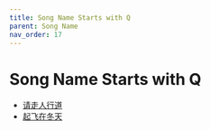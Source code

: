 ```yaml
---
title: Song Name Starts with Q
parent: Song Name 
nav_order: 17
---
```


# Song Name Starts with Q

- [请走人行道](/lyrics/Zhi_Nan_Zhen/qingzourenxingdao)
- [起飞在冬天](/lyrics/Chen_Jin/qifeizaidongtian)